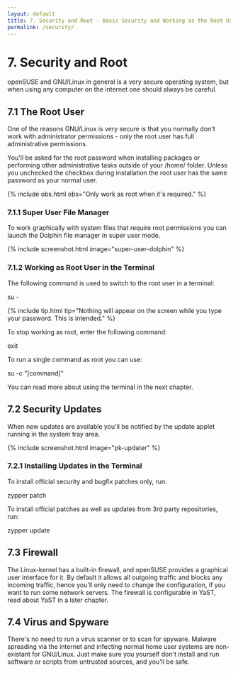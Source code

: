 ```yaml
---
layout: default
title: 7. Security and Root - Basic Security and Working as the Root User
permalink: /security/
---
```


# 7. Security and Root

openSUSE and GNU/Linux in general is a very secure operating system, but when using any computer on the internet one should always be careful.

## 7.1 The Root User

One of the reasons GNU/Linux is very secure is that you normally don't work with administrator permissions - only the root user has full administrative permissions.

You'll be asked for the root password when installing packages or performing other administrative tasks outside of your /home/ folder. Unless you unchecked the checkbox during installation the root user has the same password as your normal user.

{% include obs.html obs="Only work as root when it's required." %}

### 7.1.1 Super User File Manager

To work graphically with system files that require root permissions you can launch the Dolphin file manager in super user mode.

{% include screenshot.html image="super-user-dolphin" %}

### 7.1.2 Working as Root User in the Terminal

The following command is used to switch to the root user in a terminal:

<div class="cl">su -</div><p></p>

{% include tip.html tip="Nothing will appear on the screen while you type your password. This is intended." %}

To stop working as root, enter the following command:

<div class="clroot">exit</div>

To run a single command as root you can use:

<div class="cl">su -c "[command]"</div>

You can read more about using the terminal in the next chapter.

## 7.2 Security Updates

When new updates are available you'll be notified by the update applet running in the system tray area.

{% include screenshot.html image="pk-updater" %}

### 7.2.1 Installing Updates in the Terminal

To install official security and bugfix patches only, run:

<div class="clroot">zypper patch</div>

To install official patches as well as updates from 3rd party repositories, run:

<div class="clroot">zypper update</div>

## 7.3 Firewall

The Linux-kernel has a built-in firewall, and openSUSE provides a graphical user interface for it. By default it allows all outgoing traffic and blocks any incoming traffic, hence you'll only need to change the configuration, if you want to run some network servers. The firewall is configurable in YaST, read about YaST in a later chapter.

## 7.4 Virus and Spyware

There's no need to run a virus scanner or to scan for spyware. Malware spreading via the internet and infecting normal home user systems are non-existant for GNU/Linux. Just make sure you yourself don't install and run software or scripts from untrusted sources, and you'll be safe.
